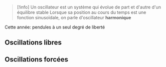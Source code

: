 >[!info] 
>Un oscillateur est un système qui évolue de part et d'autre d'un équilibre stable
>Lorsque sa position au cours du temps est une fonction sinusoïdale, on parle d'oscillateur **harmonique**

Cette année: pendules à un seul degré de liberté

## Oscillations libres
## Oscillations forcées